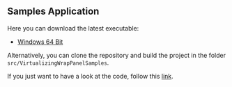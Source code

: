 ## Samples Application

Here you can download the latest executable:
* [Windows 64 Bit](https://github.com/sbaeumlisberger/VirtualizingWrapPanel/releases/download/v2.3.0/VirtualizingWrapPanelSamples.exe)

Alternatively, you can clone the repository and build the project in the folder `src/VirtualizingWrapPanelSamples`.

If you just want to have a look at the code, follow this [link](https://github.com/sbaeumlisberger/VirtualizingWrapPanel/tree/master/src/VirtualizingWrapPanelSamples).
